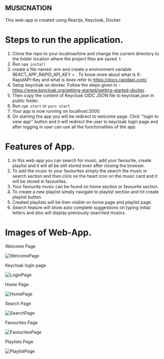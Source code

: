 ## MUSICNATION
This web-app is created using Reactjs, Keycloak, Docker.

# Steps to run the application.
1. Clone the repo to your localmachine and change the current directory to the folder location where the project files are saved. t
2. Run ```npm install```
3. create a file  named .env and create a environment variable REACT_APP_RAPID_API_KEY = <your X-RapidAPI-Key>. To know more about what is X-RapidAPI-Key and what is does refer to https://docs.rapidapi.com/
4. Setup keycloak on docker. Follow the steps given in - https://www.keycloak.org/getting-started/getting-started-docker .
5. Then copy the content of Keycloak OIDC JSON file to keycloak.json in public folder.
6. Run ```npm start``` or ```yarn start```
7. Your app is now running on localhost:3000.
8. On starting the app you will be redirect to welcome page. Click ''login to view app'' button and it will redirect the user to keycloak login page and after logging in user can use all the functionalities of the app.


# Features of App.
1. In this web-app you can search for music, add your favourite, create playlist and it will all be still stored even after closing the browser.
2. To add the music to your favourites simply the search the music in search section and then click on the heart icon on the music card and it will be stored in favourites.
3. Your favourite music can be found on home section or favourite section.
4. To create a new playlist simply navigate to playlist section and hit create playlist button.
5. Created playlists will be then visible on home page and playlist page.
6. Search feature will show auto complete suggestions on typing initial letters and also will display previously searched musics.



# Images of Web-App.
Welcome Page

![WelcomePage](https://user-images.githubusercontent.com/109155098/221417835-eccac2b2-c273-47bc-9869-d92b25875b4d.jpg)



Keycloak login page

![LoginPage](https://user-images.githubusercontent.com/109155098/221417874-bdeb2b96-7242-4e28-8edb-72fe14df8996.jpg)



Home Page

![HomePage](https://user-images.githubusercontent.com/109155098/221417237-ac142f1d-ceec-4879-9150-4ca3f6fef102.jpg)



Search Page

![SearchPage](https://user-images.githubusercontent.com/109155098/221417256-4b6d71ea-aebb-4885-9a84-940dd1030257.jpg)



Favourites Page

![FavouritesPage](https://user-images.githubusercontent.com/109155098/221417263-40c227bf-8f9a-4b19-99e1-8759cab7c108.jpg)



Playlists Page

![PlaylistPage](https://user-images.githubusercontent.com/109155098/221417275-1cd22793-3ce8-44e3-92f2-f30dfdadc701.jpg)







